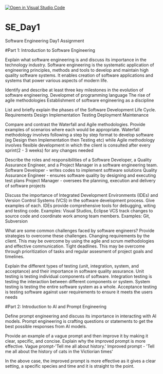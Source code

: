 [![Open in Visual Studio Code](https://classroom.github.com/assets/open-in-vscode-2e0aaae1b6195c2367325f4f02e2d04e9abb55f0b24a779b69b11b9e10269abc.svg)](https://classroom.github.com/online_ide?assignment_repo_id=15587817&assignment_repo_type=AssignmentRepo)
# SE_Day1
Software Engineering Day1 Assignment

#Part 1: Introduction to Software Engineering

Explain what software engineering is and discuss its importance in the technology industry.
Software engineering is the systematic application of engineering principles, methods and tools to develop and maintain high quality software systems.
It enables creation of software applications and systems that power various aspects of modern life.

Identify and describe at least three key milestones in the evolution of software engineering.
Developmet of programming language
The rise of agile methodologies
Establishment of software engineering as a discipline

List and briefly explain the phases of the Software Development Life Cycle.
Requirements
Design
Implementation
Testing
Deployment
Maintenance

Compare and contrast the Waterfall and Agile methodologies. Provide examples of scenarios where each would be appropriate.
Waterfall methodology involves following a step by step format to develop software (eg Design then Implementation then Testing etc) while Agile methodology involves flexible development in which the client is consulted after every sprint(2 - 3 weeks) for any changes needed

Describe the roles and responsibilities of a Software Developer, a Quality Assurance Engineer, and a Project Manager in a software engineering team.
Software Developer - writes codes to implement softtware solutions
Quality Assurance Engineer - ensures software quality by designing and executing test plans
Project Manager - oversees the planning, execution and delivery of software projects

Discuss the importance of Integrated Development Environments (IDEs) and Version Control Systems (VCS) in the software development process. Give examples of each.
IDEs provide comprehensive tools for debugging, witing and testing code. Examples: Visual Studios, Eclipse
VCS track changes to source code and coordinate work among team members. Examples: Git, Subversion

What are some common challenges faced by software engineers? Provide strategies to overcome these challenges.
Changing requirements by the client. This may be overcome by using the agile and scrum methodologies and effective communication.
Tight deadlines. This may be overcome through prioritization of tasks and regular assesment of project goals and timelines.

Explain the different types of testing (unit, integration, system, and acceptance) and their importance in software quality assurance.
Unit testing is testing individual components of software.
Integration testing is testing the interaction between different components or system.
System testing is testing the entire software system as a whole.
Acceptance testing is testing software against user requirements to ensure it meets the users needs

#Part 2: Introduction to AI and Prompt Engineering


Define prompt engineering and discuss its importance in interacting with AI models.
Prompt engineering is crafting questions or statements to get the best possible responses from AI models.

Provide an example of a vague prompt and then improve it by making it clear, specific, and concise. Explain why the improved prompt is more effective.
Vague prompt-'Tell me all about history.'
Improved prompt - 'Tell me all about the history of cats in the Victiorian times'

In the above case, the improved prompt is more effective as it gives a clear setting, a specific species and time and it is straight to the point.
